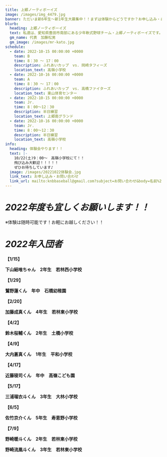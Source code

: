 ```yaml
---
title: 上郷ノーティボーイズ
image: /images/img_4479.jpg
banner: ただいま新6年生～新1年生大募集中！！まずは体験からどうですか？お申し込み・お問い合わせはお気軽にどうぞ！！
blurb:
  heading: 上郷ノーティボーイズ
  text: 私達は、愛知県豊田市南部にある少年軟式野球チーム・上郷ノーティボーイズです。野球を愛する少年・少女達の夢を育み、軟式野球を正しく指導し、体力向上と礼儀を養成します。また、親友同士の友情と交歓の場を与え、規則正しい明朗な少年・少女を育成することを目的としています。
  gm_name: 代表　加藤松男
  gm_image: /images/mr-kato.jpg
schedule:
  - date: 2022-10-15 00:00:00 +0000
    team: B
    time: 8：30 ～ 17：00
    description: ふれあいカップ　vs. 岡崎タフィーズ
    location_text: 高嶺小学校
  - date: 2022-10-16 00:00:00 +0000
    team: A
    time: 8：30 ～ 17：00
    description: ふれあいカップ　vs. 高橋ファイターズ
    location_text: 東山体育センター
  - date: 2022-10-15 00:00:00 +0000
    team: Jr.
    time: 8：00～12：30
    description: 半日練習
    location_text: 上郷南グランド
  - date: 2022-10-16 00:00:00 +0000
    team: Jr.
    time: 8：00～12：30
    description: 半日練習
    location_text: 高嶺小学校
info:
  heading: 体験会やります！！
  text: |-
    10/22(土)9：00～　高嶺小学校にて！！
    飛び込み大歓迎！！！！！
    ぜひお待ちしています♪
  image: /images/20221022体験会.jpg
  link_text: お申し込み・お問い合わせ
  link_url: mailto:knbbaseball@gmail.com?subject=お問い合わせ&body=名前%20%3A%0D%0Aふりがな%20%3A%0D%0A電話%20%3A%0D%0A学校名%20%3A%0D%0A学年%20%3A%0D%0Aお問い合せ内容%20%3A（例、体験・見学・入団希望）
---
```

# ***2022年度も宜しくお願いします！！***

※体験は随時可能です！お軽にお越しください！！

# ***2022年入団者***

**【1/15】**

**下山結唯ちゃん　2年生　若林西小学校**

**【1/29】**

**鷲野蓮くん　年中　石橋幼稚園**

**【2/20】**

**加藤成真くん　4年生　若林東小学校**

**【4/2】**

**鈴木桜輔くん　2年生　土橋小学校**

**【4/9】**

**大内蒼真くん　1年生　平和小学校**

**【4/17】**

**近藤稜司くん　年中　高嶺こども園**

**【5/17】**

**三浦瑠衣斗くん　3年生　大林小学校**

**【6/5】**

**佐竹京介くん　5年生　寿恵野小学校**

**【7/9】**

**野崎暖斗くん　2年生　若林東小学校**

**野崎流凰斗くん　3年生　若林東小学校**